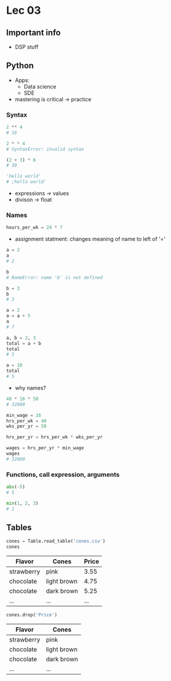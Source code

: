 # Lec 03

## Important info

- DSP stuff

## Python

- Apps:
  - Data science
  - SDE
- mastering is critical -> practice

### Syntax

```py
2 ** 4
# 16

2 * * 4
# SyntaxError: invalid syntax

(2 + 3) * 6
# 30

'hello world'
# ;hello world'
```

- expressions -> values
- divison -> float

### Names

```py
hours_per_wk = 24 * 7
```

- assignment statment: changes meaning of name to left of '='

```py
a = 2
a
# 2

b
# NameError: name 'b' is not defined

b = 3
b
# 3

a = 2
a = a + 5
a
# 7

a, b = 2, 3
total = a + b
total
# 5

a = 10
total
# 5
```

- why names?

```py
40 * 16 * 50
# 32000

min_wage = 16
hrs_per_wk = 40
wks_per_yr = 50

hrs_per_yr = hrs_per_wk * wks_per_yr

wages = hrs_per_yr * min_wage
wages
# 32000
```

### Functions, call expression, arguments

```py
abs(-5)
# 5

min(1, 2, 3)
# 1
```

## Tables

```py
cones = Table.read_table('cones.csv')
cones
```

| Flavor     | Cones       | Price |
| ---------- | ----------- | ----- |
| strawberry | pink        | 3.55  |
| chocolate  | light brown | 4.75  |
| chocolate  | dark brown  | 5.25  |
| ...        | ...         | ...   |

```py
cones.drop('Price')
```

| Flavor     | Cones       |
| ---------- | ----------- |
| strawberry | pink        |
| chocolate  | light brown |
| chocolate  | dark brown  |
| ...        | ...         |
